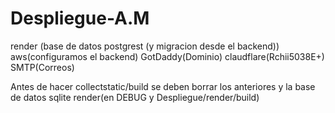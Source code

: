# Despliegue-A.M
render (base de datos postgrest (y migracion desde el backend))
aws(configuramos el backend)
GotDaddy(Dominio)
claudflare(Rchii5038E+)
SMTP(Correos)


Antes de hacer collectstatic/build se deben borrar los anteriores y la base de datos sqlite
render(en DEBUG y Despliegue/render/build)
